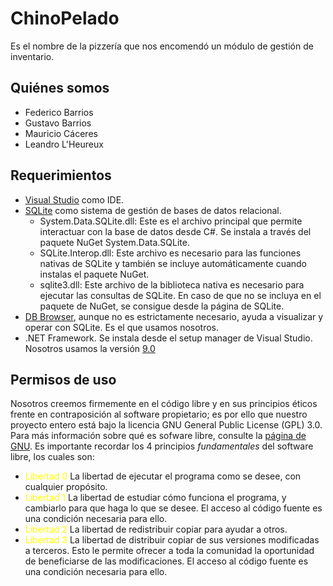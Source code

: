 # ChinoPelado
Es el nombre de la pizzería que nos encomendó un módulo de gestión de inventario.

## Quiénes somos
- Federico Barrios
- Gustavo Barrios
- Mauricio Cáceres
- Leandro L'Heureux

## Requerimientos
- [Visual Studio](https://visualstudio.microsoft.com/vs/community/) como IDE.
- [SQLite](https://sqlite.org/download.html) como sistema de gestión de bases de datos relacional.
  - System.Data.SQLite.dll: Este es el archivo principal que permite interactuar con la base de datos desde C#. Se instala a través del paquete NuGet System.Data.SQLite.
  - SQLite.Interop.dll: Este archivo es necesario para las funciones nativas de SQLite y también se incluye automáticamente cuando instalas el paquete NuGet.
  - sqlite3.dll: Este archivo de la biblioteca nativa es necesario para ejecutar las consultas de SQLite. En caso de que no se incluya en el paquete de NuGet, se consigue desde la página de SQLite.
- [DB Browser](https://sqlitebrowser.org/dl/), aunque no es estrictamente necesario, ayuda a visualizar y operar con SQLite. Es el que usamos nosotros.
- .NET Framework. Se instala desde el setup manager de Visual Studio. Nosotros usamos la versión [9.0](https://dotnet.microsoft.com/es-es/download/dotnet/9.0)

## Permisos de uso
Nosotros creemos firmemente en el código libre y en sus principios éticos frente en contraposición al software propietario; es por ello que nuestro proyecto entero está bajo la licencia GNU General Public License (GPL) 3.0. Para más información sobre qué es sofware libre, consulte la [página de GNU](https://www.gnu.org/philosophy/free-sw.html).
Es importante recordar los 4 principios _fundamentales_ del software libre, los cuales son:
- <span style="color:yellow;">Libertad 0</span> La libertad de ejecutar el programa como se desee, con cualquier propósito.
- <span style="color:yellow;">Libertad 1</span> La libertad de estudiar cómo funciona el programa, y cambiarlo para que haga lo que se desee. El acceso al código fuente es una condición necesaria para ello.
- <span style="color:yellow;">Libertad 2</span> La libertad de redistribuir copiar para ayudar a otros.
- <span style="color:yellow;">Libertad 3</span> La libertad de distribuir copiar de sus versiones modificadas a terceros. Esto le permite ofrecer a toda la comunidad la oportunidad de beneficiarse de las modificaciones. El acceso al código fuente es una condición necesaria para ello.
